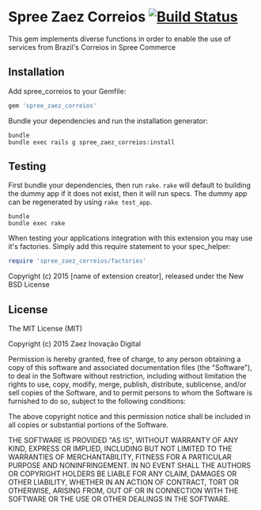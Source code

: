 Spree Zaez Correios [![Build Status](https://travis-ci.org/zaeznet/spree_zaez_correios.svg?branch=3.0-dev)](https://travis-ci.org/zaeznet/spree_zaez_correios)
=============

This gem implements diverse functions in order to enable the use of services from Brazil's Correios in Spree Commerce

Installation
------------

Add spree_correios to your Gemfile:

```ruby
gem 'spree_zaez_correios'
```

Bundle your dependencies and run the installation generator:

```shell
bundle
bundle exec rails g spree_zaez_correios:install
```

Testing
-------

First bundle your dependencies, then run `rake`. `rake` will default to building the dummy app if it does not exist, then it will run specs. The dummy app can be regenerated by using `rake test_app`.

```shell
bundle
bundle exec rake
```

When testing your applications integration with this extension you may use it's factories.
Simply add this require statement to your spec_helper:

```ruby
require 'spree_zaez_correios/factories'
```

Copyright (c) 2015 [name of extension creator], released under the New BSD License


License
-------

The MIT License (MIT)

Copyright (c) 2015 Zaez Inovação Digital

Permission is hereby granted, free of charge, to any person obtaining a copy
of this software and associated documentation files (the "Software"), to deal
in the Software without restriction, including without limitation the rights
to use, copy, modify, merge, publish, distribute, sublicense, and/or sell
copies of the Software, and to permit persons to whom the Software is
furnished to do so, subject to the following conditions:

The above copyright notice and this permission notice shall be included in all
copies or substantial portions of the Software.

THE SOFTWARE IS PROVIDED "AS IS", WITHOUT WARRANTY OF ANY KIND, EXPRESS OR
IMPLIED, INCLUDING BUT NOT LIMITED TO THE WARRANTIES OF MERCHANTABILITY,
FITNESS FOR A PARTICULAR PURPOSE AND NONINFRINGEMENT. IN NO EVENT SHALL THE
AUTHORS OR COPYRIGHT HOLDERS BE LIABLE FOR ANY CLAIM, DAMAGES OR OTHER
LIABILITY, WHETHER IN AN ACTION OF CONTRACT, TORT OR OTHERWISE, ARISING FROM,
OUT OF OR IN CONNECTION WITH THE SOFTWARE OR THE USE OR OTHER DEALINGS IN THE
SOFTWARE.

